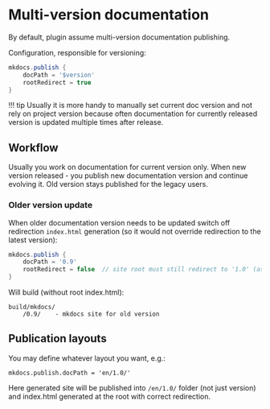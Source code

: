 # Multi-version documentation

By default, plugin assume multi-version documentation publishing. 

Configuration, responsible for versioning:

```groovy
mkdocs.publish {
    docPath = '$version'  
    rootRedirect = true  
}
``` 

!!! tip
    Usually it is more handy to manually set current doc version and not rely on project version because 
    often documentation for currently released version is updated multiple times after release.

## Workflow

Usually you work on documentation for current version only. When new version released - you publish
new documentation version and continue evolving it. Old version stays published for the legacy users.

### Older version update

When older documentation version needs to be updated switch off redirection `index.html` generation
(so it would not override redirection to the latest version):

```groovy
mkdocs.publish {
    docPath = '0.9'  
    rootRedirect = false  // site root must still redirect to '1.0' (assume it's already published)
}
``` 

Will build (without root index.html):

```
build/mkdocs/
    /0.9/    - mkdocs site for old version
``` 
    
## Publication layouts

You may define whatever layout you want, e.g.:

```
mkdocs.publish.docPath = 'en/1.0/'  
``` 

Here generated site will be published into `/en/1.0/` folder (not just version) and 
index.html generated at the root with correct redirection.